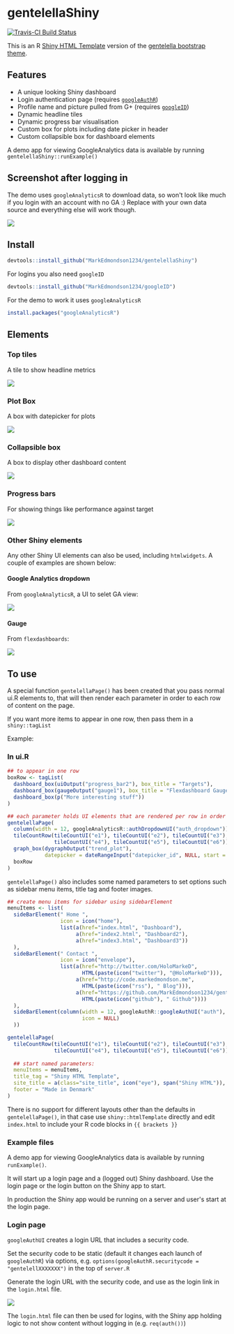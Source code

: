# gentelellaShiny

[![Travis-CI Build Status](https://travis-ci.org/MarkEdmondson1234/gentelellaShiny.svg?branch=master)](https://travis-ci.org/MarkEdmondson1234/gentelellaShiny)

This is an R [Shiny HTML Template](http://shiny.rstudio.com/articles/templates.html) version of the [gentelella bootstrap theme](https://github.com/puikinsh/gentelella).

## Features

* A unique looking Shiny dashboard
* Login authentication page (requires [`googleAuthR`](https://github.com/MarkEdmondson1234/googleAuthR))
* Profile name and picture pulled from G+ (requires [`googleID`](https://github.com/MarkEdmondson1234/googleID))
* Dynamic headline tiles
* Dynamic progress bar visualisation
* Custom box for plots including date picker in header
* Custom collapsible box for dashboard elements

A demo app for viewing GoogleAnalytics data is available by running `gentelellaShiny::runExample()`

## Screenshot after logging in

The demo uses `googleAnalyticsR` to download data, so won't look like much if you login with an account with no GA :)  Replace with your own data source and everything else will work though. 

![](https://github.com/MarkEdmondson1234/gentelellaShiny_nopackage/raw/master/gentellelaShinydemo.png)

## Install

```r
devtools::install_github("MarkEdmondson1234/gentelellaShiny")
```

For logins you also need `googleID`

```r
devtools::install_github("MarkEdmondson1234/googleID")
```

For the demo to work it uses `googleAnalyticsR`

```r
install.packages("googleAnalyticsR")
```

## Elements


### Top tiles

A tile to show headline metrics

![](https://github.com/MarkEdmondson1234/gentelellaShiny_nopackage/raw/master/top_tiles.png)

### Plot Box

A box with datepicker for plots

![](https://github.com/MarkEdmondson1234/gentelellaShiny_nopackage/blob/master/plot_box.png)

### Collapsible box

A box to display other dashboard content

![](https://github.com/MarkEdmondson1234/gentelellaShiny_nopackage/blob/master/dash_box.png)


### Progress bars

For showing things like performance against target

![](https://github.com/MarkEdmondson1234/gentelellaShiny_nopackage/blob/master/progress_bars.png)

### Other Shiny elements

Any other Shiny UI elements can also be used, including `htmlwidgets`.  A couple of examples are shown below:

#### Google Analytics dropdown

From `googleAnalyticsR`, a UI to selet GA view:

![](https://github.com/MarkEdmondson1234/gentelellaShiny_nopackage/blob/master/ga_dropdown.png)

#### Gauge

From `flexdashboards`:

![](https://github.com/MarkEdmondson1234/gentelellaShiny_nopackage/blob/master/guage_demo.png)

## To use

A special function `gentelellaPage()` has been created that you pass normal ui.R elements to, that will then render each parameter in order to each row of content on the page.

If you want more items to appear in one row, then pass them in a `shiny::tagList`

Example:

### In ui.R

```r
## to appear in one row
boxRow <- tagList(
  dashboard_box(uiOutput("progress_bar2"), box_title = "Targets"),
  dashboard_box(gaugeOutput("gauge1"), box_title = "Flexdashboard Gauge", menuItems = NULL),
  dashboard_box(p("More interesting stuff"))
)

## each parameter holds UI elements that are rendered per row in order down the content page
gentelellaPage(
  column(width = 12, googleAnalyticsR::authDropdownUI("auth_dropdown")),
  tileCountRow(tileCountUI("e1"), tileCountUI("e2"), tileCountUI("e3"),
               tileCountUI("e4"), tileCountUI("e5"), tileCountUI("e6")),
  graph_box(dygraphOutput("trend_plot"),
            datepicker = dateRangeInput("datepicker_id", NULL, start = Sys.Date() - 300)),
  boxRow
)

```

`gentelellaPage()` also includes some named parameters to set options such as sidebar menu items, title tag and footer images.

```r
## create menu items for sidebar using sidebarElement
menuItems <- list(
  sideBarElement(" Home ",
                 icon = icon("home"),
                 list(a(href="index.html", "Dashboard"),
                      a(href="index2.html", "Dashboard2"),
                      a(href="index3.html", "Dashboard3"))                        
  ),
  sideBarElement(" Contact ",
                 icon = icon("envelope"),
                 list(a(href="http://twitter.com/HoloMarkeD", 
                        HTML(paste(icon("twitter"), "@HoloMarkeD"))),
                      a(href="http://code.markedmondson.me", 
                        HTML(paste(icon("rss"), " Blog"))),
                      a(href="https://github.com/MarkEdmondson1234/gentelellaShiny", 
                        HTML(paste(icon("github"), " Github"))))                        
  ),
  sideBarElement(column(width = 12, googleAuthR::googleAuthUI("auth"),
                        icon = NULL)
  ))

gentelellaPage(
  tileCountRow(tileCountUI("e1"), tileCountUI("e2"), tileCountUI("e3"),
               tileCountUI("e4"), tileCountUI("e5"), tileCountUI("e6")),
  
  ## start named parameters:
  menuItems = menuItems,
  title_tag = "Shiny HTML Template",
  site_title = a(class="site_title", icon("eye"), span("Shiny HTML")),
  footer = "Made in Denmark"
)
```

There is no support for different layouts other than the defaults in `gentelellaPage()`, in that case use `shiny::htmlTemplate` directly and edit `index.html` to include your R code blocks in `{{ brackets }}`

### Example files

A demo app for viewing GoogleAnalytics data is available by running `runExample()`.  

It will start up a login page and a (logged out) Shiny dashboard.  Use the login page or the login button on the Shiny app to start. 

In production the Shiny app would be running on a server and user's start at the login page.

### Login page

`googleAuthUI` creates a login URL that includes a security code.  

Set the security code to be static (default it changes each launch of `googleAuthR`) via options, e.g. `options(googleAuthR.securitycode = "gentelellXXXXXXX")` in the top of `server.R`

Generate the login URL with the security code, and use as the login link in the `login.html` file.

![](https://github.com/MarkEdmondson1234/gentelellaShiny_nopackage/blob/master/googleLogin.png)

The `login.html` file can then be used for logins, with the Shiny app holding logic to not show content without logging in (e.g. `req(auth())`)
